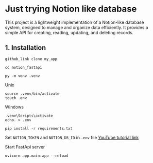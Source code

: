 # Just trying Notion like database

This project is a lightweight implementation of a Notion-like database system, designed to manage and organize data efficiently. It provides a simple API for creating, reading, updating, and deleting records.

## 1. Installation

```
github_link clone my_app
```

```
cd notion_fastapi
```

```
py -m venv .venv
```

Unix

```
source .venv/bin/activate
touch .env
```

Windows

```
.venv\Scripts\activate
echo. > .env
```

```
pip install -r requirements.txt
```

Set `NOTION_TOKEN` and `NOTION_DB_ID` in `.env` file
[YouTube tutorial link](https://www.youtube.com/watch?v=7mo4XrjRFv0&t=187s&ab_channel=Whalesync)

Start FastApi server
```
uvicorn app.main:app --reload
```